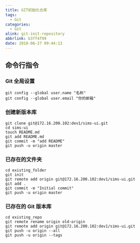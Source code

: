 ```yaml
---
title: GIT初始化仓库
tags:
  - Git
categories:
  - Git
alink: git-init-repository
abbrlink: b3ff4f99
date: 2018-06-27 09:44:13
---
```



## 命令行指令

### Git 全局设置
```
git config --global user.name "名称"
git config --global user.email "你的邮箱"
```

### 创建新版本库
```
git clone git@172.16.200.102:dev1/sims-ui.git
cd sims-ui
touch README.md
git add README.md
git commit -m "add README"
git push -u origin master
```

<!-- more -->

### 已存在的文件夹
```
cd existing_folder
git init
git remote add origin git@172.16.200.102:dev1/sims-ui.git
git add .
git commit -m "Initial commit"
git push -u origin master
```

### 已存在的 Git 版本库
```
cd existing_repo
git remote rename origin old-origin
git remote add origin git@172.16.200.102:dev1/sims-ui.git
git push -u origin --all
git push -u origin --tags
```